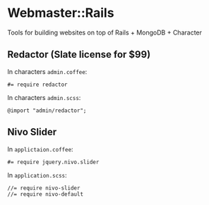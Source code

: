 Webmaster::Rails
===============

Tools for building websites on top of Rails + MongoDB + Character


## Redactor (Slate license for $99)

In characters ```admin.coffee```:

    #= require redactor

In characters ```admin.scss```:

    @import "admin/redactor";


## Nivo Slider

In ```applictaion.coffee```:

    #= require jquery.nivo.slider

In ```application.scss```:

    //= require nivo-slider
    //= require nivo-default